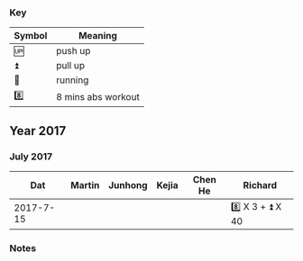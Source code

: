 ### Key

| Symbol| Meaning                |
|-------|------------------------|
| :up:  | push up               |
| :arrow_double_up:  | pull up               |
| :runner: | running |
| :eight: | 8 mins abs workout | 


## Year 2017

### July 2017

| Dat                       | Martin | Junhong | Kejia | Chen He |Richard | 
|---------------------------|--------|--------|--------|--------|--------|
| 2017-7-15                 |        |        |        |        | :eight: X 3 +     :arrow_double_up: X 40   |

### Notes

